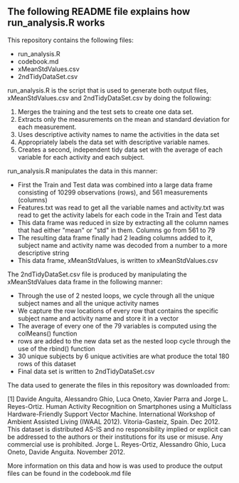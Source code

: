## The following README file explains how run_analysis.R works

This repository contains the following files:

- run_analysis.R
- codebook.md
- xMeanStdValues.csv 
- 2ndTidyDataSet.csv

run_analysis.R is the script that is used to generate both output files, xMeanStdValues.csv and 2ndTidyDataSet.csv by doing the following:

1) Merges the training and the test sets to create one data set.
2) Extracts only the measurements on the mean and standard deviation for each measurement. 
3) Uses descriptive activity names to name the activities in the data set
4) Appropriately labels the data set with descriptive variable names. 
5) Creates a second, independent tidy data set with the average of each variable for each activity and each subject. 

run_analysis.R manipulates the data in this manner:

- First the Train and Test data was combined into a large data frame consisting of 10299 observations (rows), and 561 measurements (columns)
- Features.txt was read to get all the variable names and activity.txt was read to get the activity labels for each code in the Train and Test data
- This data frame was reduced in size by extracting all the column names that had either "mean" or "std" in them. Columns go from 561 to 79
- The resulting data frame finally had 2 leading columns added to it, subject name and activity name was decoded from a number to a more descriptive string 
- This data frame, xMeanStdValues, is written to xMeanStdValues.csv

The 2ndTidyDataSet.csv file is produced by manipulating the xMeanStdValues data frame in the following manner:

- Through the use of 2 nested loops, we cycle through all the unique subject names and all the unique activity names
- We capture the row locations of every row that contains the specific subject name and activity name and store it in a vector
- The average of every one of the 79 variables is computed using the colMeans() function
- rows are added to the new data set as the nested loop cycle through the use of the rbind() function 
- 30 unique subjects by 6 unique activities are what produce the total 180 rows of this dataset
- Final data set is written to 2ndTidyDataSet.csv

The data used to generate the files in this repository was downloaded from:

[1] Davide Anguita, Alessandro Ghio, Luca Oneto, Xavier Parra and Jorge L. Reyes-Ortiz. Human Activity Recognition on Smartphones using a Multiclass
Hardware-Friendly Support Vector Machine. International Workshop of Ambient Assisted Living (IWAAL 2012). Vitoria-Gasteiz, Spain. Dec 2012. This dataset
is distributed AS-IS and no responsibility implied or explicit can be addressed to the authors or their institutions for its use or misuse. Any 
commercial use is prohibited. Jorge L. Reyes-Ortiz, Alessandro Ghio, Luca Oneto, Davide Anguita. November 2012.

More information on this data and how is was used to produce the output files can be found in the codebook.md file

